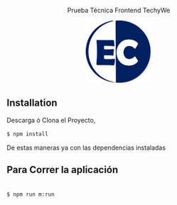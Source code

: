   <p align="center">Prueba Técnica Frontend TechyWe</a> </p>
    <p align="center">
    <p align="center">
  <a href="https://edwarcastillo.netlify.app/" target="blank"><img src="https://raw.githubusercontent.com/edcastillob/Countries-ProyectoIndividual/main/client/src/assets/ec.png" width="150" alt="EDCastillo Logo" /></a>
</p>
</p>
 

## Installation
Descarga ó Clona el Proyecto, 
```bash
$ npm install
```
De estas maneras ya con las dependencias instaladas


## Para Correr la aplicación
 ```bash

$ npm run m:run
```
